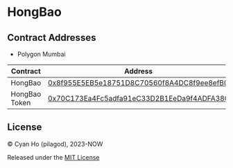 # HongBao

## Contract Addresses

* Polygon Mumbai

| Contract | Address |
| -------- | ------- |
| HongBao  | [0x8f955E5EB5e18751D8C70560f8A4DC8f9ee8efB0](https://mumbai.polygonscan.com/address/0x8f955E5EB5e18751D8C70560f8A4DC8f9ee8efB0) |
| HongBao Token | [0x70C173Ea4Fc5adfa91eC33D2B1EeDa9f4ADFA380](https://mumbai.polygonscan.com/address/0x70C173Ea4Fc5adfa91eC33D2B1EeDa9f4ADFA380) |

## License

© Cyan Ho (pilagod), 2023-NOW

Released under the [MIT License](https://github.com/pilagod/hongbao/blob/main/LICENSE)
